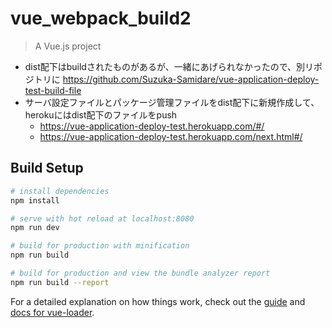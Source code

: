 # vue_webpack_build2

> A Vue.js project

- dist配下はbuildされたものがあるが、一緒にあげられなかったので、別リポジトリに
  https://github.com/Suzuka-Samidare/vue-application-deploy-test-build-file
- サーバ設定ファイルとパッケージ管理ファイルをdist配下に新規作成して、herokuにはdist配下のファイルをpush
  - https://vue-application-deploy-test.herokuapp.com/#/
  - https://vue-application-deploy-test.herokuapp.com/next.html#/

## Build Setup

``` bash
# install dependencies
npm install

# serve with hot reload at localhost:8080
npm run dev

# build for production with minification
npm run build

# build for production and view the bundle analyzer report
npm run build --report
```

For a detailed explanation on how things work, check out the [guide](http://vuejs-templates.github.io/webpack/) and [docs for vue-loader](http://vuejs.github.io/vue-loader).
